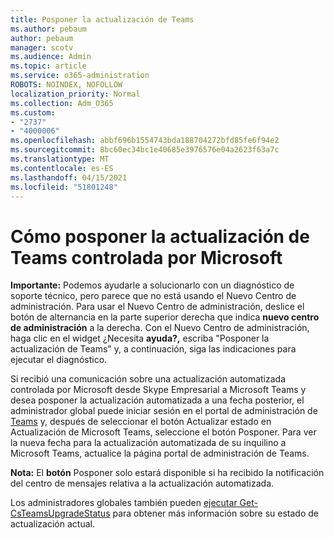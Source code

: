 ```yaml
---
title: Posponer la actualización de Teams
ms.author: pebaum
author: pebaum
manager: scotv
ms.audience: Admin
ms.topic: article
ms.service: o365-administration
ROBOTS: NOINDEX, NOFOLLOW
localization_priority: Normal
ms.collection: Adm_O365
ms.custom:
- "2737"
- "4000006"
ms.openlocfilehash: abbf696b1554743bda188704272bfd85fe6f94e2
ms.sourcegitcommit: 8bc60ec34bc1e40685e3976576e04a2623f63a7c
ms.translationtype: MT
ms.contentlocale: es-ES
ms.lasthandoff: 04/15/2021
ms.locfileid: "51801248"
---
```

# <a name="how-to-postpone-the-microsoft-driven-teams-upgrade"></a>Cómo posponer la actualización de Teams controlada por Microsoft

**Importante:** Podemos ayudarle a solucionarlo con un diagnóstico de soporte técnico, pero parece que no está usando el Nuevo Centro de administración. Para usar el Nuevo Centro de administración, deslice el botón de alternancia en la parte superior derecha que indica **nuevo centro de administración** a la derecha. Con el Nuevo Centro de administración, haga clic en el widget ¿Necesita **ayuda?,** escriba "Posponer la actualización de Teams" y, a continuación, siga las indicaciones para ejecutar el diagnóstico.

Si recibió una comunicación sobre una actualización automatizada controlada por Microsoft desde Skype Empresarial a Microsoft Teams y desea posponer la actualización automatizada a  una fecha posterior, el administrador  global puede iniciar sesión en el portal de administración de [Teams](https://admin.teams.microsoft.com/dashboard) y, después de seleccionar el botón Actualizar estado en Actualización de Microsoft Teams, seleccione el botón Posponer. Para ver la nueva fecha para la actualización automatizada de su inquilino a Microsoft Teams, actualice la página portal de administración de Teams.

**Nota:** El **botón** Posponer solo estará disponible si ha recibido la notificación del centro de mensajes relativa a la actualización automatizada. 

Los administradores globales también pueden [ejecutar Get-CsTeamsUpgradeStatus](https://docs.microsoft.com/powershell/module/skype/get-csteamsupgradestatus?view=skype-ps) para obtener más información sobre su estado de actualización actual.
